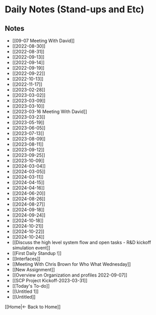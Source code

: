 # Daily Notes (Stand-ups and Etc)

## Notes

 - [[09-07 Meeting With David]]
 - [[2022-08-30]]
 - [[2022-08-31]]
 - [[2022-09-13]]
 - [[2022-09-14]]
 - [[2022-09-19]]
 - [[2022-09-22]]
 - [[2022-10-13]]
 - [[2022-11-17]]
 - [[2023-02-28]]
 - [[2023-03-02]]
 - [[2023-03-09]]
 - [[2023-03-10]]
 - [[2023-03-16 Meeting With David]]
 - [[2023-03-23]]
 - [[2023-05-19]]
 - [[2023-06-05]]
 - [[2023-07-13]]
 - [[2023-08-09]]
 - [[2023-08-11]]
 - [[2023-09-12]]
 - [[2023-09-25]]
 - [[2023-10-09]]
 - [[2024-03-04]]
 - [[2024-03-05]]
 - [[2024-03-11]]
 - [[2024-04-15]]
 - [[2024-04-16]]
 - [[2024-06-20]]
 - [[2024-08-26]]
 - [[2024-08-27]]
 - [[2024-09-18]]
 - [[2024-09-24]]
 - [[2024-10-18]]
 - [[2024-10-21]]
 - [[2024-10-22]]
 - [[2024-10-24]]
 - [[Discuss the high level system flow and open tasks - R&D kickoff simulation event]]
 - [[First Daily Standup !]]
 - [[Interfaces]]
 - [[Meeting With Chris Brown for Who What Wednesday]]
 - [[New Assignment]]
 - [[Overview on Organization and profiles  2022-09-07]]
 - [[SCP Project Kickoff-2023-03-31]]
 - [[Today's To-do]]
 - [[Untitled 1]]
 - [[Untitled]]

[[Home|← Back to Home]]
